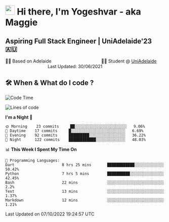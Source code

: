 <h1><img src="https://emojis.slackmojis.com/emojis/images/1531849430/4246/blob-sunglasses.gif?1531849430" width="30"/> Hi there, I'm Yogeshvar - aka Maggie</h1>

## Aspiring Full Stack Engineer | UniAdelaide'23 🇦🇺  
🏂🏻  Based on Adelaide &nbsp;&nbsp;&nbsp;&nbsp;&nbsp;&nbsp;&nbsp;&nbsp;&nbsp;&nbsp;&nbsp;&nbsp;&nbsp;&nbsp;&nbsp;&nbsp;&nbsp;&nbsp;&nbsp;&nbsp;&nbsp;&nbsp;&nbsp;&nbsp;&nbsp;&nbsp;&nbsp;&nbsp;&nbsp;&nbsp;&nbsp;&nbsp;&nbsp;&nbsp;&nbsp;&nbsp;&nbsp;&nbsp;&nbsp;👨‍💻 Student @ [UniAdelaide](https://www.adelaide.edu.au)   &nbsp;&nbsp;&nbsp;&nbsp;&nbsp;&nbsp;&nbsp;&nbsp;&nbsp;&nbsp;&nbsp;&nbsp;&nbsp;&nbsp;&nbsp;&nbsp;&nbsp;&nbsp;&nbsp;&nbsp;&nbsp;&nbsp;&nbsp;&nbsp;&nbsp;&nbsp;&nbsp;&nbsp;&nbsp;&nbsp;&nbsp;&nbsp; &nbsp;Last Updated: 30/06/2021

## 🛠 When & What do I code ?  

<!--START_SECTION:waka-->
![Code Time](http://img.shields.io/badge/Code%20Time-1%2C818%20hrs%2058%20mins-blue)

![Lines of code](https://img.shields.io/badge/From%20Hello%20World%20I%27ve%20Written-2%20Million%20lines%20of%20code-blue)

**I'm a Night 🦉** 

```text
🌞 Morning    23 commits     ██░░░░░░░░░░░░░░░░░░░░░░░   9.06% 
🌆 Daytime    17 commits     █░░░░░░░░░░░░░░░░░░░░░░░░   6.69% 
🌃 Evening    92 commits     █████████░░░░░░░░░░░░░░░░   36.22% 
🌙 Night      122 commits    ████████████░░░░░░░░░░░░░   48.03%

```


📊 **This Week I Spent My Time On** 

```text
💬 Programming Languages: 
Dart                     8 hrs 25 mins       ████████████░░░░░░░░░░░░░   50.42% 
Python                   7 hrs 5 mins        ██████████░░░░░░░░░░░░░░░   42.45% 
Bash                     22 mins             ░░░░░░░░░░░░░░░░░░░░░░░░░   2.2% 
Text                     13 mins             ░░░░░░░░░░░░░░░░░░░░░░░░░   1.37% 
Markdown                 12 mins             ░░░░░░░░░░░░░░░░░░░░░░░░░   1.21%

```


 Last Updated on 07/10/2022 19:24:57 UTC
<!--END_SECTION:waka-->
